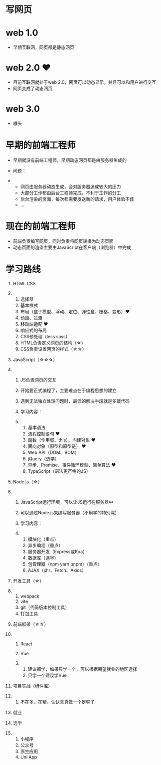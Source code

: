 # 写网页

# web 1.0

- 早期互联网，网页都是静态网页

# web 2.0 ❤

- 目前互联网就处于web 2.0，网页可以动态显示，并且可以和用户进行交互
- 网页变成了动态网页

# web 3.0

- 噱头

# 早期的前端工程师

- 早期就没有前端工程师，早期动态网页都是由服务器生成的

- 问题：

- - 网页由服务器动态生成，会对服务器造成较大的压力
  - 大部分工作都由后台工程师完成，不利于工作的分工
  - 后台渲染的页面，每次都需要发送新的请求，用户体验不佳
  - ...

# 现在的前端工程师

- 前端负责编写网页，同时负责将网页转换为动态页面
- 动态页面的渲染主要由JavaScript在客户端（浏览器）中完成

# 学习路线

1. HTML  CSS

2. 1. 选择器
   2. 基本样式
   3. 布局（盒子模型、浮动、定位、弹性盒、栅格、变形）❤
   4. 动画、过渡
   5. 移动端适配 ❤
   6. 响应式的布局
   7. CSS预处理（less sass）
   8. HTML负责定义网页的结构（☆）
   9. CSS负责设置网页的样式（☆☆）

3. JavaScript（☆☆☆）

4. 1. JS负责网页的交互

   2. 开始要正式编程了，主要难点在于编程思想的建立

   3. 遇到无法独立处理问题时，最佳的解决手段就是多敲代码

   4. 学习内容：

   5. 1. 基本语法
      2. 流程控制语句 ❤
      3. 函数（作用域、this）、内建对象 ❤
      4. 面向对象（原型和原型链） ❤
      5. Web API（DOM、BOM）
      6. jQuery（选学）
      7. 异步、Promise、事件循环模型、简单算法 ❤
      8. TypeScript（语法更严格的JS）

5. Node.js（☆）

6. 1. JavaScript运行环境，可以让JS运行在服务器中

   2. 可以通过Node.js来编写服务器（不用学的特别深）

   3. 学习内容：

   4. 1. 模块化（重点）
      2. 异步编程（重点）
      3. 服务器开发（Express或Koa）
      4. 数据库（选学）
      5. 包管理器（npm yarn pnpm）（重点）
      6. AJAX（xhr、Fetch、Axios）

7. 开发工具（☆）

8. 1. webpack
   2. vite
   3. git（代码版本控制工具）
   4. 打包工具

9. 前端框架（☆☆）

10. 1. React

    2. Vue

    3. 1. 建议都学，如果只学一个，可以根据期望就业的地区选择
       2. 只学一个建议学Vue

11. 项目实战（组件库）

12. 1. 不在多，在精，认认真真做一个足够了

13. 就业

14. 选学

15. 1. 小程序
    2. 公众号
    3. 原生应用
    4. Uni App
